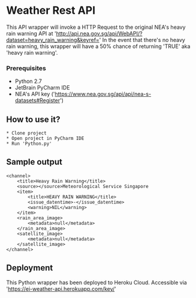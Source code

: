 # Weather Rest API
This API wrapper will invoke a HTTP Request to the original NEA's heavy rain warning API at 'http://api.nea.gov.sg/api/WebAPI/?dataset=heavy_rain_warning&keyref=<REPLACE-NEA-KEY-HERE>'
In the event that there's no heavy rain warning, this wrapper will have a 50% chance of returning 'TRUE' aka 'heavy rain warning'.

### Prerequisites

* Python 2.7
* JetBrain PyCharm IDE
* NEA's API key ('https://www.nea.gov.sg/api/api/nea-s-datasets#Register')


## How to use it?
```
* Clone project
* Open project in PyCharm IDE
* Run 'Python.py'
```

## Sample output
```
<channel>
    <title>Heavy Rain Warning</title>
    <source></source>Meteorological Service Singapore
    <item>
        <title>HEAVY RAIN WARNING</title>
        <issue_datentime>-</issue_datentime>
        <warning>NIL</warning>
    </item>
    <rain_area_image>
        <metadata>null</metadata>
    </rain_area_image>
    <satellite_image>
        <metadata>null</metadata>
    </satellite_image>
</channel>
```
## Deployment
This Python wrapper has been deployed to Heroku Cloud.
Accessible via 'https://ei-weather-api.herokuapp.com/key/<REPLACE-NEA-KEY-HERE>'